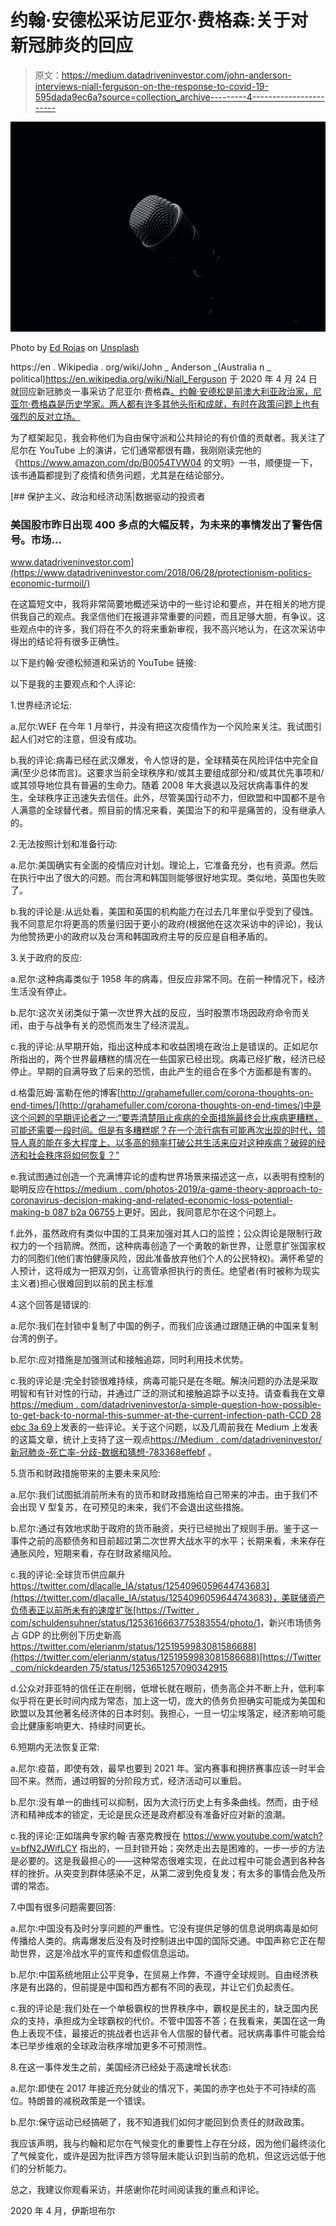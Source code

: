 # 约翰·安德松采访尼亚尔·费格森:关于对新冠肺炎的回应

> 原文：<https://medium.datadriveninvestor.com/john-anderson-interviews-niall-ferguson-on-the-response-to-covid-19-595dada9ec6a?source=collection_archive---------4----------------------->

![](img/1c383637b5b9815f4805e98f301a4e3c.png)

Photo by [Ed Rojas](https://unsplash.com/@ed91?utm_source=medium&utm_medium=referral) on [Unsplash](https://unsplash.com?utm_source=medium&utm_medium=referral)

https://en . Wikipedia . org/wiki/John _ Anderson _(Australia n _ political)https://en.wikipedia.org/wiki/Niall_Ferguson 于 2020 年 4 月 24 日就回应新冠肺炎一事采访了尼亚尔·费格森[。约翰·安德松是前澳大利亚政治家，尼亚尔·费格森是历史学家。两人都有许多其他头衔和成就，有时在政策问题上也有强烈的反对立场。](https://en.wikipedia.org/wiki/Niall_Ferguson)

为了框架起见，我会称他们为自由保守派和公共辩论的有价值的贡献者。我关注了尼尔在 YouTube 上的演讲，它们通常都很有趣，我刚刚读完他的《https://www.amazon.com/dp/B0054TVW04 的文明》一书，顺便提一下，该书通篇都提到了疫情和债务问题，尤其是在结论部分。

[](https://www.datadriveninvestor.com/2018/06/28/protectionism-politics-economic-turmoil/) [## 保护主义、政治和经济动荡|数据驱动的投资者

### 美国股市昨日出现 400 多点的大幅反转，为未来的事情发出了警告信号。市场…

www.datadriveninvestor.com](https://www.datadriveninvestor.com/2018/06/28/protectionism-politics-economic-turmoil/) 

在这篇短文中，我将非常简要地概述采访中的一些讨论和要点，并在相关的地方提供我自己的观点。我坚信他们在报道非常重要的问题，而且足够大胆，有争议。这些观点中的许多，我们将在不久的将来重新审视，我不高兴地认为，在这次采访中得出的结论将有很多正确性。

以下是约翰·安德松频道和采访的 YouTube 链接:

以下是我的主要观点和个人评论:

1.世界经济论坛:

a.尼尔:WEF 在今年 1 月举行，并没有把这次疫情作为一个风险来关注。我试图引起人们对它的注意，但没有成功。

b.我的评论:病毒已经在武汉爆发，令人惊讶的是，全球精英在风险评估中完全自满(至少总体而言)。这要求当前全球秩序和/或其主要组成部分和/或其优先事项和/或其领导地位具有普遍的生命力。随着 2008 年大衰退以及冠状病毒事件的发生，全球秩序正迅速失去信任。此外，尽管美国行动不力，但欧盟和中国都不是令人满意的全球替代者。照目前的情况来看，美国治下的和平是痛苦的，没有继承人的。

2.无法按照计划和准备行动:

a.尼尔:美国确实有全面的疫情应对计划。理论上，它准备充分，也有资源。然后在执行中出了很大的问题。而台湾和韩国则能够很好地实现。类似地，英国也失败了。

b.我的评论是:从远处看，美国和英国的机构能力在过去几年里似乎受到了侵蚀。我不同意尼尔将更高的质量归因于更小的政府(根据他在这次采访中的评论)，我认为他赞扬更小的政府以及台湾和韩国政府主导的反应是自相矛盾的。

3.关于政府的反应:

a.尼尔:这种病毒类似于 1958 年的病毒，但反应非常不同。在前一种情况下，经济生活没有停止。

b.尼尔:这次关闭类似于第一次世界大战的反应，当时股票市场因政府命令而关闭，由于与战争有关的恐慌而发生了经济混乱。

c.我的评论:从早期开始，指出这种成本和收益困境在政治上是错误的。正如尼尔所指出的，两个世界最糟糕的情况在一些国家已经出现。病毒已经扩散，经济已经停止。早期的自满导致了后来的恐慌，由此产生的组合在多个方面都是有害的。

d.格雷厄姆·富勒在他的博客[http://grahamefuller.com/corona-thoughts-on-end-times/](http://grahamefuller.com/corona-thoughts-on-end-times/)中是这个问题的早期评论者之一:“要弄清楚阻止疾病的全面措施最终会比疾病更糟糕，可能还需要一段时间。但是有多糟糕呢？在一个流行病有可能再次出现的时代，领导人真的能在多大程度上、以多高的频率打破公共生活来应对这种疾病？破碎的经济和社会秩序将如何恢复？”

e.我试图通过创造一个充满博弈论的虚构世界场景来描述这一点，以表明有控制的聪明反应在[https://medium . com/photos-2019/a-game-theory-approach-to-coronavirus-decision-making-and-related-economic-loss-potential-making-b 087 b2a 06755](https://medium.com/photos-2019/a-game-theory-approach-to-coronavirus-decision-making-and-related-economic-loss-potential-making-b087b2a06755)上更好。因此，我同意尼尔在这个问题上。

f.此外，虽然政府有类似中国的工具来加强对其人口的监控；公众舆论是限制行政权力的一个挡箭牌。然而，这种病毒创造了一个勇敢的新世界，让愿意扩张国家权力的同胞们(他们害怕健康风险，因此准备放弃他们个人的公民特权)。满怀希望的人预计，这将成为一把双刃剑，让高管承担执行的责任。绝望者(有时被称为现实主义者)担心很难回到以前的民主标准

4.这个回答是错误的:

a.尼尔:我们在封锁中复制了中国的例子，而我们应该通过跟随正确的中国来复制台湾的例子。

b.尼尔:应对措施是加强测试和接触追踪，同时利用技术优势。

c.我的评论是:完全封锁很难持续，病毒可能只是在冬眠。解决问题的办法是采取明智和有针对性的行动，并通过广泛的测试和接触追踪予以支持。请查看我在文章[https://medium . com/datadriveninvestor/a-simple-question-how-possible-to-get-back-to-normal-this-summer-at-the-current-infection-path-CCD 28 ebc 3a 69](https://medium.com/datadriveninvestor/a-simple-question-how-likely-to-get-back-to-normal-this-summer-at-the-current-infection-path-ccd28ebc3a69)上发表的一些评论。关于这个问题，以及几周前我在 Medium 上发表的这篇文章，统计上支持了这一观点[https://Medium . com/datadriveninvestor/新冠肺炎-死亡率-分歧-数据和猜想-783368effebf](https://medium.com/datadriveninvestor/covid-19-mortality-divergence-data-and-conjecture-783368effebf) 。

5.货币和财政措施带来的主要未来风险:

a.尼尔:我们试图抵消前所未有的货币和财政措施给自己带来的冲击。由于我们不会出现 V 型复苏，在可预见的未来，我们不会退出这些措施。

b.尼尔:通过有效地求助于政府的货币融资，央行已经抛出了规则手册。鉴于这一事件之前的高额债务和目前超过第二次世界大战水平的水平；长期来看，未来存在通胀风险，短期来看，存在财政紧缩风险。

c.我的评论:全球货币供应飙升[https://twitter.com/dlacalle_IA/status/1254096059644743683](https://twitter.com/dlacalle_IA/status/1254096059644743683)，美联储资产负债表正以前所未有的速度扩张[https://Twitter . com/schuldensuhner/status/1253616663775383554/photo/1](https://twitter.com/Schuldensuehner/status/1253616663775383554/photo/1)，新兴市场债务占 GDP 的比例创下历史新高[https://twitter.com/elerianm/status/1251959983081586688](https://twitter.com/elerianm/status/1251959983081586688)[https://Twitter . com/nickdearden 75/status/1253651257090342915](https://twitter.com/nickdearden75/status/1253651257090342914)

d.公众对菲亚特的信任正在削弱，低增长就在眼前，债务高企并不断上升，低利率似乎将在更长时间内成为常态，加上这一切，庞大的债务负担确实可能成为美国和欧盟以及其他著名经济体的日本时刻。我担心，一旦一切尘埃落定，经济影响可能会比健康影响更大、持续时间更长。

6.短期内无法恢复正常:

a.尼尔:疫苗，即使有效，最早也要到 2021 年。室内赛事和拥挤赛事应该一时半会回不来。然而，通过明智的分阶段方式，经济活动可以重启。

b.尼尔:没有单一的曲线可以抑制，因为大流行历史上有多条曲线。然而，由于经济和精神成本的锁定，无论是民众还是政府都没有准备好应对新的浪潮。

c.我的评论:正如瑞典专家约翰·吉塞克教授在 https://www.youtube.com/watch?v=bfN2JWifLCY 指出的，一旦封锁开始；突然走出去是困难的，一步一步的方法是必要的。这是我最担心的——这种常态很难实现，在此过程中可能会遇到各种各样的挫折。从突变到群体感染不足，从第二波到免疫复发；有太多的事情会危及所谓的常态。

7.中国有很多问题需要回答:

a.尼尔:中国没有及时分享问题的严重性。它没有提供足够的信息说明病毒是如何传播给人类的。病毒爆发后没有及时控制进出中国的国际交通。中国声称它正在帮助世界，这是冷战水平的宣传和虚假信息运动。

b.尼尔:中国系统地阻止公平竞争，在贸易上作弊，不遵守全球规则。自由经济秩序是有出路的，但前提是中国和西方都有不同的表现，并让它们负起责任。

c.我的评论是:我们处在一个单极霸权的世界秩序中，霸权是民主的，缺乏国内民众的支持，承担成为全球霸权的代价。不管中国答不答；在我看来，美国在这一角色上表现不佳，最接近的挑战者也远非令人信服的替代者。冠状病毒事件可能会给本已举步维艰的全球政治秩序增加更多不可预测性。

8.在这一事件发生之前，美国经济已经处于高速增长状态:

a.尼尔:即使在 2017 年接近充分就业的情况下，美国的赤字也处于不可持续的高位。特朗普的减税政策是一个错误。

b.尼尔:保守运动已经搞砸了，我不知道我们如何才能回到负责任的财政政策。

我应该声明，我与约翰和尼尔在气候变化的重要性上存在分歧，因为他们最终淡化了气候变化，或许是因为批评西方领导层未能认识到当前的危机，但这远远低于他们的分析能力。

总之，我建议你观看采访，并感谢你花时间阅读我的重点和评论。

2020 年 4 月，伊斯坦布尔